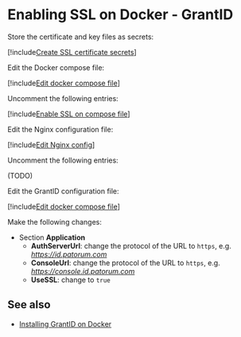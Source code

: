 ﻿# Enabling SSL on Docker - GrantID

Store the certificate and key files as secrets:

[!include[Create SSL certificate secrets](../../../../../includes/grant-id/docker/create-ssl-cert-secret.md)]

Edit the Docker compose file:

[!include[Edit docker compose file](../../../../../includes/grant-id/docker/edit-compose.md)]

Uncomment the following entries:

[!include[Enable SSL on compose file](../../../../../includes/grant-id/docker/compose-enable-ssl.md)]

Edit the Nginx configuration file:

[!include[Edit Nginx config](../../../../../includes/grant-id/docker/edit-nginx-config.md)]

Uncomment the following entries:

(TODO)

Edit the GrantID configuration file:

[!include[Edit docker compose file](../../../../../includes/grant-id/docker/edit-grantid-config.md)]

Make the following changes:

* Section **Application**
  * **AuthServerUrl**: change the protocol of the URL to `https`, e.g. *https://id.patorum.com*
  * **ConsoleUrl**: change the protocol of the URL to `https`, e.g. *https://console.id.patorum.com*
  * **UseSSL**: change to `true`

## See also

* [Installing GrantID on Docker](index.md)
